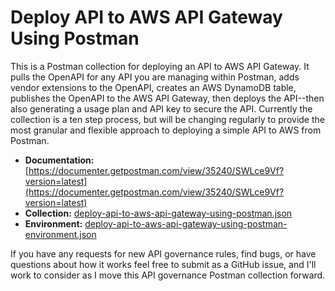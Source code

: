 # Deploy API to AWS API Gateway Using Postman

This is a Postman collection for deploying an API to AWS API Gateway. It pulls the OpenAPI for any API you are managing within Postman, adds vendor extensions to the OpenAPI, creates an AWS DynamoDB table, publishes the OpenAPI to the AWS API Gateway, then deploys the API--then also generating a usage plan and API key to secure the API. Currently the collection is a ten step process, but will be changing regularly to provide the most granular and flexible approach to deploying a simple API to AWS from Postman.

- **Documentation:** [https://documenter.getpostman.com/view/35240/SWLce9Vf?version=latest](https://documenter.getpostman.com/view/35240/SWLce9Vf?version=latest)
- **Collection:** [deploy-api-to-aws-api-gateway-using-postman.json](deploy-api-to-aws-api-gateway-using-postman.json)
- **Environment:** [deploy-api-to-aws-api-gateway-using-postman-environment.json](deploy-api-to-aws-api-gateway-using-postman-environment.json)

If you have any requests for new API governance rules, find bugs, or have questions about how it works feel free to submit as a GitHub issue, and I'll work to consider as I move this API governance Postman collection forward.
